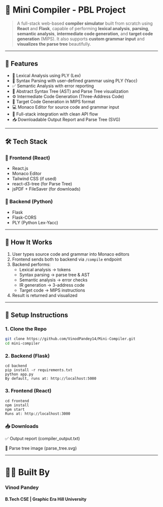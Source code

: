 # 🧠 Mini Compiler - PBL Project

> A full-stack web-based **compiler simulator** built from scratch using **React** and **Flask**, capable of performing **lexical analysis**, **parsing**, **semantic analysis**, **intermediate code generation**, and **target code generation** (MIPS). It also supports **custom grammar input** and **visualizes the parse tree** beautifully.

---

## 🚀 Features

- 🧾 Lexical Analysis using PLY (Lex)
- 🌲 Syntax Parsing with user-defined grammar using PLY (Yacc)
- ✅ Semantic Analysis with error reporting
- 🧠 Abstract Syntax Tree (AST) and Parse Tree visualization
- ⚙️ Intermediate Code Generation (Three-Address Code)
- 🧮 Target Code Generation in MIPS format
- 💻 Monaco Editor for source code and grammar input
- 🎯 Full-stack integration with clean API flow
- 📥 Downloadable Output Report and Parse Tree (SVG)

---

## 🛠️ Tech Stack

### 🔹 Frontend (React)
- React.js
- Monaco Editor
- Tailwind CSS (if used)
- react-d3-tree (for Parse Tree)
- jsPDF + FileSaver (for downloads)

### 🔹 Backend (Python)
- Flask
- Flask-CORS
- PLY (Python Lex-Yacc)


---

## 🧪 How It Works

1. User types source code and grammar into Monaco editors
2. Frontend sends both to backend via `/compile` endpoint
3. Backend performs:
   - Lexical analysis → tokens
   - Syntax parsing → parse tree & AST
   - Semantic analysis → error checks
   - IR generation → 3-address code
   - Target code → MIPS instructions
4. Result is returned and visualized

---

## 🔧 Setup Instructions

### 1. Clone the Repo
```bash
git clone https://github.com/VinodPandey14/Mini-Compiler.git
cd mini-compiler
``` 

### 2. Backend (Flask)
```
cd backend
pip install -r requirements.txt
python app.py
By default, runs at: http://localhost:5000
```
### 3. Frontend (React)
```
cd frontend
npm install
npm start
Runs at: http://localhost:3000
```

### 📥 Downloads

✅ Output report (compiler_output.txt)

🌳 Parse tree image (parse_tree.svg)

---

# 👨‍💻 Built By
### Vinod Pandey
#### B.Tech CSE | Graphic Era Hill University
